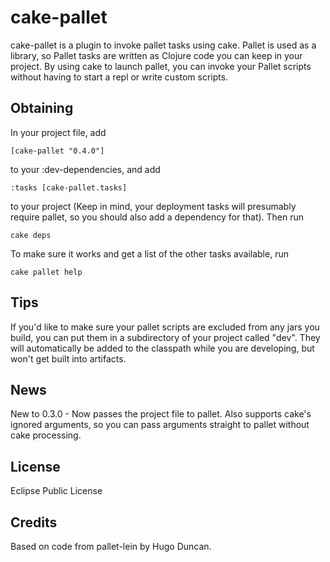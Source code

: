 cake-pallet
===========
cake-pallet is a plugin to invoke pallet tasks using cake. Pallet is used as
a library, so Pallet tasks are written as Clojure code you can keep in your
project. By using cake to launch pallet, you can invoke your Pallet scripts
without having to start a repl or write custom scripts.

Obtaining
---------
In your project file, add

	[cake-pallet "0.4.0"]

to your :dev-dependencies, and add

	:tasks [cake-pallet.tasks]

to your project (Keep in mind, your deployment tasks will presumably require
pallet, so you should also add a dependency for that). Then run

	cake deps

To make sure it works and get a list of the other tasks available, run

	cake pallet help

Tips
----
If you'd like to make sure your pallet scripts are excluded from any jars you
build, you can put them in a subdirectory of your project called "dev". They
will automatically be added to the classpath while you are developing, but
won't get built into artifacts.

News
----
New to 0.3.0 - Now passes the project file to pallet. Also supports cake's
ignored arguments, so you can pass arguments straight to pallet without
cake processing.

License
-------
Eclipse Public License

Credits
-------
Based on code from pallet-lein by Hugo Duncan.
